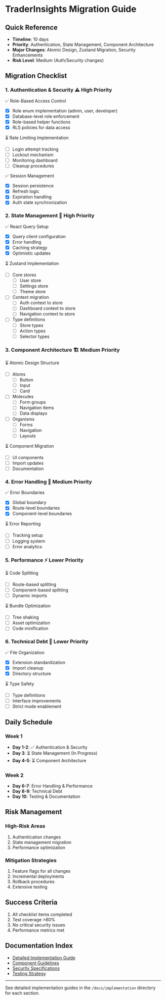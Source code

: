# TraderInsights Migration Guide

## Quick Reference
- **Timeline**: 10 days
- **Priority**: Authentication, State Management, Component Architecture
- **Major Changes**: Atomic Design, Zustand Migration, Security Enhancements
- **Risk Level**: Medium (Auth/Security changes)

## Migration Checklist

### 1. Authentication & Security ⚠️ High Priority
✅ Role-Based Access Control
  - [x] Role enum implementation (admin, user, developer)
  - [x] Database-level role enforcement
  - [x] Role-based helper functions
  - [x] RLS policies for data access

⏳ Rate Limiting Implementation
  - [ ] Login attempt tracking
  - [ ] Lockout mechanism
  - [ ] Monitoring dashboard
  - [ ] Cleanup procedures

✅ Session Management
  - [x] Session persistence
  - [x] Refresh logic
  - [x] Expiration handling
  - [x] Auth state synchronization

### 2. State Management 🔄 High Priority
✅ React Query Setup
  - [x] Query client configuration
  - [x] Error handling
  - [x] Caching strategy
  - [x] Optimistic updates

⏳ Zustand Implementation
  - [ ] Core stores
    - [ ] User store
    - [ ] Settings store
    - [ ] Theme store
  - [ ] Context migration
    - [ ] Auth context to store
    - [ ] Dashboard context to store
    - [ ] Navigation context to store
  - [ ] Type definitions
    - [ ] Store types
    - [ ] Action types
    - [ ] Selector types

### 3. Component Architecture 🏗️ Medium Priority
⏳ Atomic Design Structure
  - [ ] Atoms
    - [ ] Button
    - [ ] Input
    - [ ] Card
  - [ ] Molecules
    - [ ] Form groups
    - [ ] Navigation items
    - [ ] Data displays
  - [ ] Organisms
    - [ ] Forms
    - [ ] Navigation
    - [ ] Layouts

⏳ Component Migration
  - [ ] UI components
  - [ ] Import updates
  - [ ] Documentation

### 4. Error Handling 🚨 Medium Priority
✅ Error Boundaries
  - [x] Global boundary
  - [x] Route-level boundaries
  - [x] Component-level boundaries

⏳ Error Reporting
  - [ ] Tracking setup
  - [ ] Logging system
  - [ ] Error analytics

### 5. Performance ⚡ Lower Priority
⏳ Code Splitting
  - [ ] Route-based splitting
  - [ ] Component-based splitting
  - [ ] Dynamic imports

⏳ Bundle Optimization
  - [ ] Tree shaking
  - [ ] Asset optimization
  - [ ] Code minification

### 6. Technical Debt 🧹 Lower Priority
✅ File Organization
  - [x] Extension standardization
  - [x] Import cleanup
  - [x] Directory structure

⏳ Type Safety
  - [ ] Type definitions
  - [ ] Interface improvements
  - [ ] Strict mode enablement

## Daily Schedule

### Week 1
- **Day 1-2**: ✅ Authentication & Security
- **Day 3**: ⏳ State Management (In Progress)
- **Day 4-5**: ⏳ Component Architecture

### Week 2
- **Day 6-7**: Error Handling & Performance
- **Day 8-9**: Technical Debt
- **Day 10**: Testing & Documentation

## Risk Management

### High-Risk Areas
1. Authentication changes
2. State management migration
3. Performance optimization

### Mitigation Strategies
1. Feature flags for all changes
2. Incremental deployments
3. Rollback procedures
4. Extensive testing

## Success Criteria
1. All checklist items completed
2. Test coverage >80%
3. No critical security issues
4. Performance metrics met

## Documentation Index
- [Detailed Implementation Guide](./implementation/README.md)
- [Component Guidelines](./components/README.md)
- [Security Specifications](./security/README.md)
- [Testing Strategy](./testing/README.md)

---
See detailed implementation guides in the `/docs/implementation` directory for each section. 
